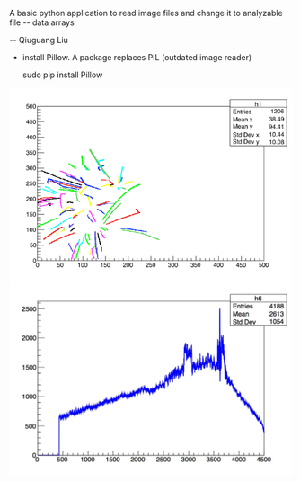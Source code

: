 A basic python application to read image files and change it to analyzable file -- data arrays

-- Qiuguang Liu

- install Pillow. A package replaces PIL (outdated image reader)

    sudo pip install Pillow



![alt text](publicpic/track2D1000.jpg)
![alt text](publicpic/trackIntensity_18158.jpg)
